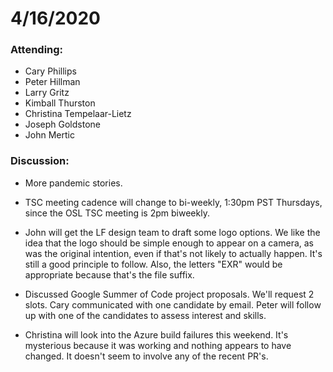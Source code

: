 # 4/16/2020

### Attending:

* Cary Phillips
* Peter Hillman
* Larry Gritz
* Kimball Thurston
* Christina Tempelaar-Lietz
* Joseph Goldstone
* John Mertic

### Discussion:

* More pandemic stories.

* TSC meeting cadence will change to bi-weekly, 1:30pm PST Thursdays,
  since the OSL TSC meeting is 2pm biweekly.

* John will get the LF design team to draft some logo options. We like
  the idea that the logo should be simple enough to appear on a
  camera, as was the original intention, even if that's not likely to
  actually happen. It's still a good principle to follow. Also, the
  letters "EXR" would be appropriate because that's the file suffix.

* Discussed Google Summer of Code project proposals. We'll request 2
  slots. Cary communicated with one candidate by email. Peter will
  follow up with one of the candidates to assess interest and skills.

* Christina will look into the Azure build failures this weekend. It's
  mysterious because it was working and nothing appears to have
  changed. It doesn't seem to involve any of the recent PR's.

